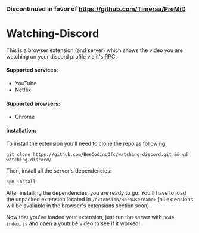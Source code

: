 ### Discontinued in favor of https://github.com/Timeraa/PreMiD

# Watching-Discord

This is a browser extension (and server) which shows the video you are watching on your discord profile via it's RPC.

#### Supported services:

* YouTube
* Netflix

#### Supported browsers:

* Chrome

#### Installation:

To install the extension you'll need to clone the repo as following:

`git clone https://github.com/BeeCodingOfc/watching-discord.git && cd watching-discord/`

Then, install all the server's dependencies:

`npm install`

After installing the dependencies, you are ready to go. You'll have to load the unpacked extension located in `/extension/<browsername>` (all extensions will be avaliable in the browser's extensions section soon).

Now that you've loaded your extension, just run the server with `node index.js` and open a youtube video to see if it worked!
